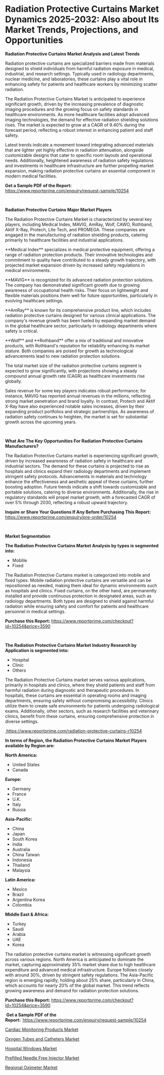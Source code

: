 <p><h1>Radiation Protective Curtains Market Dynamics 2025-2032: Also about Its Market Trends, Projections, and Opportunities</h1></p><p><strong>Radiation Protective Curtains Market Analysis and Latest Trends</strong></p>
<p><p>Radiation protective curtains are specialized barriers made from materials designed to shield individuals from harmful radiation exposure in medical, industrial, and research settings. Typically used in radiology departments, nuclear medicine, and laboratories, these curtains play a vital role in enhancing safety for patients and healthcare workers by minimizing scatter radiation.</p><p>The Radiation Protective Curtains Market is anticipated to experience significant growth, driven by the increasing prevalence of diagnostic imaging procedures and the growing focus on safety standards in healthcare environments. As more healthcare facilities adopt advanced imaging technologies, the demand for effective radiation shielding solutions rises. The market is expected to grow at a CAGR of 9.40% during the forecast period, reflecting a robust interest in enhancing patient and staff safety.</p><p>Latest trends indicate a movement toward integrating advanced materials that are lighter yet highly effective in radiation attenuation, alongside customizable designs that cater to specific room layouts and operational needs. Additionally, heightened awareness of radiation safety regulations and investments in healthcare infrastructure are further propelling market expansion, making radiation protective curtains an essential component in modern medical facilities.</p></p>
<p><strong>Get a Sample PDF of the Report:&nbsp;</strong> <a href="https://www.reportprime.com/enquiry/request-sample/10254?utm_campaign=1869&utm_medium=2&utm_source=Github&utm_content=ia&utm_term=20032025&utm_id=radiation-protective-curtains">https://www.reportprime.com/enquiry/request-sample/10254</a></p>
<p>&nbsp;</p>
<p><strong>Radiation Protective Curtains Major Market Players</strong></p>
<p><p>The Radiation Protective Curtains Market is characterized by several key players, including Medical Index, MAVIG, AmRay, Wolf, CAWO, Rothband, Aktif X-Ray, Protech, Lite Tech, and PROMEGA. These companies are engaged in the manufacturing of radiation shielding products, catering primarily to healthcare facilities and industrial applications.</p><p>**Medical Index** specializes in medical protective equipment, offering a range of radiation protection products. Their innovative technologies and commitment to quality have contributed to a steady growth trajectory, with projected market expansion driven by increased safety regulations in medical environments.</p><p>**MAVIG** is recognized for its advanced radiation protection solutions. The company has demonstrated significant growth due to growing awareness of occupational health risks. Their focus on lightweight and flexible materials positions them well for future opportunities, particularly in evolving healthcare settings.</p><p>**AmRay** is known for its comprehensive product line, which includes radiation protective curtains designed for various clinical applications. The company's revenue growth has been fueled by expanding market demand in the global healthcare sector, particularly in radiology departments where safety is critical.</p><p>**Wolf** and **Rothband** offer a mix of traditional and innovative products, with Rothband's reputation for reliability enhancing its market stature. Both companies are poised for growth as technological advancements lead to new radiation protection solutions.</p><p>The total market size of the radiation protective curtains segment is expected to grow significantly, with projections showing a steady compound annual growth rate (CAGR) as healthcare investments rise globally. </p><p>Sales revenue for some key players indicates robust performance; for instance, MAVIG has reported annual revenues in the millions, reflecting strong market penetration and brand loyalty. In contrast, Protech and Aktif X-Ray have also experienced notable sales increases, driven by their expanding product portfolios and strategic partnerships. As awareness of radiation safety continues to heighten, the market is set for substantial growth across the upcoming years.</p></p>
<p>&nbsp;</p>
<p><strong>What Are The Key Opportunities For Radiation Protective Curtains Manufacturers?</strong></p>
<p><p>The Radiation Protective Curtains market is experiencing significant growth, driven by increased awareness of radiation safety in healthcare and industrial sectors. The demand for these curtains is projected to rise as hospitals and clinics expand their radiology departments and implement stringent safety protocols. Advancements in materials and technology enhance the effectiveness and aesthetic appeal of these curtains, further boosting adoption. Future trends indicate a shift towards customizable and portable solutions, catering to diverse environments. Additionally, the rise in regulatory standards will propel market growth, with a forecasted CAGR of over 5% through 2030, reflecting a robust upward trajectory.</p></p>
<p><strong>Inquire or Share Your Questions If Any Before Purchasing This Report:</strong> <a href="https://www.reportprime.com/enquiry/pre-order/10254?utm_campaign=1869&utm_medium=2&utm_source=Github&utm_content=ia&utm_term=20032025&utm_id=radiation-protective-curtains">https://www.reportprime.com/enquiry/pre-order/10254</a></p>
<p>&nbsp;</p>
<p><strong>Market Segmentation</strong></p>
<p><strong>The Radiation Protective Curtains Market Analysis by types is segmented into:</strong></p>
<p><ul><li>Moblile</li><li>Fixed</li></ul></p>
<p><p>The Radiation Protective Curtains market is categorized into mobile and fixed types. Mobile radiation protective curtains are versatile and can be repositioned as needed, making them ideal for dynamic environments such as hospitals and clinics. Fixed curtains, on the other hand, are permanently installed and provide continuous protection in designated areas, such as radiology departments. Both types are designed to shield against harmful radiation while ensuring safety and comfort for patients and healthcare personnel in medical settings.</p></p>
<p><strong>Purchase this Report:&nbsp;</strong><a href="https://www.reportprime.com/checkout?id=10254&price=3590&utm_campaign=1869&utm_medium=2&utm_source=Github&utm_content=ia&utm_term=20032025&utm_id=radiation-protective-curtains">https://www.reportprime.com/checkout?id=10254&price=3590</a></p>
<p>&nbsp;</p>
<p><strong>The Radiation Protective Curtains Market Industry Research by Application is segmented into:</strong></p>
<p><ul><li>Hospital</li><li>Clinic</li><li>Others</li></ul></p>
<p><p>The Radiation Protective Curtains market serves various applications, primarily in hospitals and clinics, where they shield patients and staff from harmful radiation during diagnostic and therapeutic procedures. In hospitals, these curtains are essential in operating rooms and imaging departments, ensuring safety without compromising accessibility. Clinics utilize them to create safe environments for patients undergoing radiological exams. Additionally, other sectors, such as research facilities and veterinary clinics, benefit from these curtains, ensuring comprehensive protection in diverse settings.</p></p>
<p><a href="https://www.reportprime.com/radiation-protective-curtains-r10254?utm_campaign=1869&utm_medium=2&utm_source=Github&utm_content=ia&utm_term=20032025&utm_id=radiation-protective-curtains">&nbsp;https://www.reportprime.com/radiation-protective-curtains-r10254</a></p>
<p><strong>In terms of Region, the Radiation Protective Curtains Market Players available by Region are:</strong></p>
<p>
    <p> <strong> North America: </strong>
        <ul>
            <li>United States</li>
            <li>Canada</li>
        </ul>
        </p> 
    <p> <strong> Europe: </strong>
        <ul>
            <li>Germany</li>
            <li>France</li>
            <li>U.K.</li>
            <li>Italy</li>
            <li>Russia</li>
        </ul>
        </p> 
    <p> <strong> Asia-Pacific: </strong>
        <ul>
            <li>China</li>
            <li>Japan</li>
            <li>South Korea</li>
            <li>India</li>
            <li>Australia</li>
            <li>China Taiwan</li>
            <li>Indonesia</li>
            <li>Thailand</li>
            <li>Malaysia</li>
        </ul>
        </p> 
    <p> <strong> Latin America: </strong>
        <ul>
            <li>Mexico</li>
            <li>Brazil</li>
            <li>Argentina Korea</li>
            <li>Colombia</li>
        </ul>
        </p> 
    <p> <strong> Middle East & Africa: </strong>
        <ul>
            <li>Turkey</li>
            <li>Saudi</li>
            <li>Arabia</li>
            <li>UAE</li>
            <li>Korea</li>
        </ul>
    </p>
    </p>
<p><p>The radiation protective curtains market is witnessing significant growth across various regions. North America is anticipated to dominate the market, capturing approximately 35% market share due to high healthcare expenditure and advanced medical infrastructure. Europe follows closely with around 30%, driven by stringent safety regulations. The Asia-Pacific region is emerging rapidly, holding about 25% share, particularly in China, which accounts for nearly 20% of the global market. This trend reflects growing awareness and demand for radiation protection solutions.</p></p>
<p><strong>Purchase this Report: </strong><a href="https://www.reportprime.com/checkout?id=10254&price=3590&utm_campaign=1869&utm_medium=2&utm_source=Github&utm_content=ia&utm_term=20032025&utm_id=radiation-protective-curtains">https://www.reportprime.com/checkout?id=10254&price=3590</a></p>
<p>&nbsp;<strong>Get a Sample PDF of the Report:&nbsp;&nbsp;</strong><a href="https://www.reportprime.com/enquiry/request-sample/10254?utm_campaign=1869&utm_medium=2&utm_source=Github&utm_content=ia&utm_term=20032025&utm_id=radiation-protective-curtains">https://www.reportprime.com/enquiry/request-sample/10254</a></p>
<p><strong></strong></p>
<p><p><a href="https://github.com/akermigarib/Market-Research-Report-List-1/blob/main/cardiac-monitoring-products-market.md?utm_campaign=1869&utm_medium=2&utm_source=Github&utm_content=ia&utm_term=20032025&utm_id=radiation-protective-curtains">Cardiac Monitoring Products Market</a></p><p><a href="https://github.com/huelarnzeba29/Market-Research-Report-List-1/blob/main/oxygen-tubes-and-catheters-market.md?utm_campaign=1869&utm_medium=2&utm_source=Github&utm_content=ia&utm_term=20032025&utm_id=radiation-protective-curtains">Oxygen Tubes and Catheters Market</a></p><p><a href="https://github.com/dushornerfe/Market-Research-Report-List-1/blob/main/hospital-windows-market.md?utm_campaign=1869&utm_medium=2&utm_source=Github&utm_content=ia&utm_term=20032025&utm_id=radiation-protective-curtains">Hospital Windows Market</a></p><p><a href="https://github.com/sapsaidamary/Market-Research-Report-List-1/blob/main/prefilled-needle-free-injector-market.md?utm_campaign=1869&utm_medium=2&utm_source=Github&utm_content=ia&utm_term=20032025&utm_id=radiation-protective-curtains">Prefilled Needle Free Injector Market</a></p><p><a href="https://github.com/djarixneoza/Market-Research-Report-List-1/blob/main/regional-oximeter-market.md?utm_campaign=1869&utm_medium=2&utm_source=Github&utm_content=ia&utm_term=20032025&utm_id=radiation-protective-curtains">Regional Oximeter Market</a></p></p>
